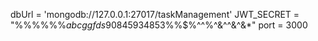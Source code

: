 dbUrl = 'mongodb://127.0.0.1:27017/taskManagement'
JWT_SECRET = "%%%%%%$abcggfds90845934853%$%%$%^^%^&^^&^&*"
port = 3000


<!-- node_modules/ -->
